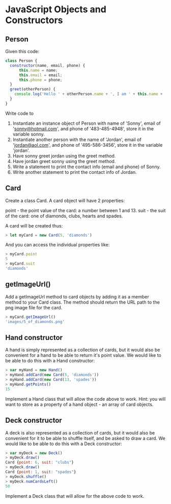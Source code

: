 # JavaScript Objects and Constructors
## Person
Given this code:

```js
class Person {
  constructor(name, email, phone) {
      this.name = name;
      this.email = email;
      this.phone = phone;
  }
  greet(otherPerson) {
    console.log('Hello ' + otherPerson.name + ', I am ' + this.name + '!');
  }
}
```
Write code to

1) Instantiate an instance object of Person with name of 'Sonny', email of 'sonny@hotmail.com', and phone of '483-485-4948', store it in the variable sonny.
2) Instantiate another person with the name of 'Jordan', email of 'jordan@aol.com', and phone of '495-586-3456', store it in the variable 'jordan'.
3) Have sonny greet jordan using the greet method.
4) Have jordan greet sonny using the greet method.
5) Write a statement to print the contact info (email and phone) of Sonny.
6) Write another statement to print the contact info of Jordan.


## Card
Create a class Card. A card object will have 2 properties:

point - the point value of the card: a number between 1 and 13.
suit - the suit of the card: one of diamonds, clubs, hearts and spades.

A card will be created thus:
```js
> let myCard = new Card(5, 'diamonds')
```

And you can access the individual properties like:
```js
> myCard.point
5
> myCard.suit
'diamonds'
```

## getImageUrl()
Add a getImageUrl method to card objects by adding it as a member method to your Card class. The method should return the URL path to the png image file for the card.
```js
> myCard.getImageUrl()
'images/5_of_diamonds.png'
```

## Hand constructor
A hand is simply represented as a collection of cards, but it would also be convenient for a hand to be able to return it's point value. We would like to be able to do this with a Hand constructor:

```js
> var myHand = new Hand()
> myHand.addCard(new Card(5, 'diamonds'))
> myHand.addCard(new Card(13, 'spades'))
> myHand.getPoints()
15
```

Implement a Hand class that will allow the code above to work. Hint: you will want to store as a property of a hand object - an array of card objects.

## Deck constructor
A deck is also represented as a collection of cards, but it would also be convenient for it to be able to shuffle itself, and be asked to draw a card. We would like to be able to do this with a Deck constructor:

```js
> var myDeck = new Deck()
> myDeck.draw()
Card {point: 6, suit: "clubs"}
> myDeck.draw()
Card {point: 1, suit: "spades"}
> myDeck.shuffle()
> myDeck.numCardsLeft()
50
```

Implement a Deck class that will allow for the above code to work.

